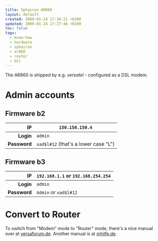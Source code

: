 ```yaml
---
title: Sphairon AR860
layout: default
created: 2009-01-24 17:10:21 +0100
updated: 2009-01-24 17:27:46 +0100
toc: false
tags:
  - know-how
  - hardware
  - sphairon
  - ar860
  - router
  - dsl
---
```

The AR860 is shipped by e.g. *versatel* - configured as a DSL modem.

Admin accounts
==============

Firmware b2
-----------

|       **IP** | `150.150.150.4`   |
|-------------:|-------------------|
|    **Login** | `admin`           |
| **Password** | `xad$l#12` (that's a lower case "L")       |


Firmware b3
-----------

|       **IP** | `192.168.1.1` or `192.168.254.254`   |
|-------------:|------------------------|
|    **Login** | `admin`                |
| **Password** | `Admin` or `xad$l#12`  |


Convert to Router
=================

To switch from "Modem" mode to "Router" mode, there's a nice manual over at [versaforum.de](http://www.versaforum.de/forum/showthread.php?t=5378).
Another manual is at [mhilfe.de](http://wiki.mhilfe.de/index.php?title=Sphairon_AR860).
